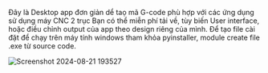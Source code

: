 Đây là Desktop app đơn giản dể taọ mã G-code phù hợp với các ứng dụng sử dụng máy CNC 2 trục
Bạn có thể miễn phí tải về, tùy biến User interface, hoặc điều chỉnh output của app theo design riêng của mình.
Để tạo file cài đặt để chạy trên máy tính windows tham khỏa pyinstaller, module create file .exe từ source code.

![Screenshot 2024-08-21 193527](https://github.com/user-attachments/assets/4007e391-603e-48b2-a892-8e51dbbd2923)


